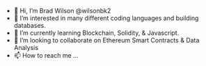 - 👋 Hi, I’m Brad Wilson @wilsonbk2
- 👀 I’m interested in many different coding languages and building databases.
- 🌱 I’m currently learning Blockchain, Solidity, & Javascript.
- 💞️ I’m looking to collaborate on Ethereum Smart Contracts & Data Analysis
- 📫 How to reach me ...
